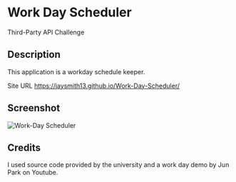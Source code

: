 # Work Day Scheduler
 Third-Party API Challenge
 
 ## Description
 This application is a workday schedule keeper.
 

Site URL https://jaysmith13.github.io/Work-Day-Scheduler/

## Screenshot
![Work-Day Scheduler](https://user-images.githubusercontent.com/99004555/185512804-a383fbb5-c6fc-4ee1-bad8-a6b0924b6599.png)

## Credits

I used source code provided by the university and a work day demo by Jun Park on Youtube.
